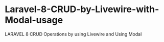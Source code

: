 # Laravel-8-CRUD-by-Livewire-with-Modal-usage
LARAVEL 8 CRUD Operations by using Livewire and Using Modal 

